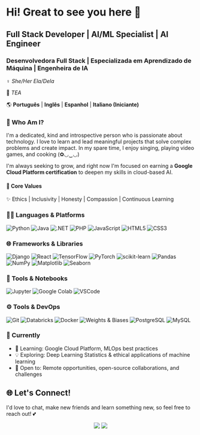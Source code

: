# Hi! Great to see you here 💖
## Full Stack Developer | AI/ML Specialist | AI Engineer
### Desenvolvedora Full Stack | Especializada em Aprendizado de Máquina | Engenheira de IA
♀️ _She/Her_ _Ela/Dela_

🧩 _TEA_

🌎 **Português** | **Inglês** | **Espanhol** | **Italiano (Iniciante)**

### 💃 Who Am I?
I'm a dedicated, kind and introspective person who is passionate about technology. I love to learn and lead meaningful projects that solve complex problems and create impact. In my spare time, I enjoy singing, playing video games, and cooking (✿◡‿◡)

I'm always seeking to grow, and right now I'm focused on earning a **Google Cloud Platform certification** to deepen my skills in cloud-based AI.

#### 🚀 Core Values
✨ Ethics | Inclusivity | Honesty | Compassion | Continuous Learning

### 🧑‍💻 Languages & Platforms
![Python](https://img.shields.io/badge/-Python-3776AB?style=flat&logo=python&logoColor=white)
![Java](https://img.shields.io/badge/-Java-007396?style=flat&logo=java&logoColor=white)
![.NET](https://img.shields.io/badge/-.NET-512BD4?style=flat&logo=dotnet&logoColor=white)
![PHP](https://img.shields.io/badge/-PHP-777BB4?style=flat&logo=php&logoColor=white)
![JavaScript](https://img.shields.io/badge/-JavaScript-F7DF1E?style=flat&logo=javascript&logoColor=black)
![HTML5](https://img.shields.io/badge/-HTML5-E34F26?style=flat&logo=html5&logoColor=white)
![CSS3](https://img.shields.io/badge/-CSS3-1572B6?style=flat&logo=css3&logoColor=white)

### 🌐 Frameworks & Libraries
![Django](https://img.shields.io/badge/-Django-092E20?style=flat&logo=django&logoColor=white)
![React](https://img.shields.io/badge/-React-61DAFB?style=flat&logo=react&logoColor=black)
![TensorFlow](https://img.shields.io/badge/-TensorFlow-FF6F00?style=flat&logo=tensorflow&logoColor=white)
![PyTorch](https://img.shields.io/badge/-PyTorch-EE4C2C?style=flat&logo=pytorch&logoColor=white)
![scikit-learn](https://img.shields.io/badge/-Scikit--Learn-F7931E?style=flat&logo=scikit-learn&logoColor=white)
![Pandas](https://img.shields.io/badge/-Pandas-150458?style=flat&logo=pandas&logoColor=white)
![NumPy](https://img.shields.io/badge/-NumPy-013243?style=flat&logo=numpy&logoColor=white)
![Matplotlib](https://img.shields.io/badge/-Matplotlib-11557C?style=flat)
![Seaborn](https://img.shields.io/badge/-Seaborn-2E4C6D?style=flat)

### 🧪 Tools & Notebooks
![Jupyter](https://img.shields.io/badge/-Jupyter-F37626?style=flat&logo=jupyter&logoColor=white)
![Google Colab](https://img.shields.io/badge/-Google%20Colab-F9AB00?style=flat&logo=googlecolab&logoColor=white)
![VSCode](https://img.shields.io/badge/-VSCode-007ACC?style=flat&logo=visual-studio-code&logoColor=white)

### ⚙️ Tools & DevOps
![Git](https://img.shields.io/badge/-Git-F05032?style=flat&logo=git&logoColor=white)
![Databricks](https://img.shields.io/badge/-Databricks-EF3E42?style=flat&logo=databricks&logoColor=white)
![Docker](https://img.shields.io/badge/-Docker-2496ED?style=flat&logo=docker&logoColor=white)
![Weights & Biases](https://img.shields.io/badge/-Weights%20%26%20Biases-FFBE00?style=flat&logo=wandb&logoColor=black)
![PostgreSQL](https://img.shields.io/badge/-PostgreSQL-336791?style=flat&logo=postgresql&logoColor=white)
![MySQL](https://img.shields.io/badge/-MySQL-4479A1?style=flat&logo=mysql&logoColor=white)

### 🔭 Currently
- 📘 Learning: Google Cloud Platform, MLOps best practices
- 💡 Exploring: Deep Learning Statistics & ethical applications of machine learning
- 👯 Open to: Remote opportunities, open-source collaborations, and challenges


## 🌐 Let's Connect!

I'd love to chat, make new friends and learn something new, so feel free to reach out! 💕

<p align="center">
  <a href="https://www.linkedin.com/in/ana-julia-da-silva-de-oliveira-159232191/"><img src="https://img.shields.io/badge/LinkedIn-Connect-blue?style=for-the-badge&logo=linkedin"></a>
  <a href="mailto:njsilvaoliveira@gmail.com"><img src="https://img.shields.io/badge/Email-Say%20Hi!-green?style=for-the-badge&logo=gmail"></a>
</p>

<!--
**AnaJuliaSilvaOliveira/AnaJuliaSilvaOliveira** is a ✨ _special_ ✨ repository because its `README.md` (this file) appears on your GitHub profile.

Here are some ideas to get you started:

- 🔭 I’m currently working on ...
- 🌱 I’m currently learning ...
- 👯 I’m looking to collaborate on ...
- 🤔 I’m looking for help with ...
- 💬 Ask me about ...
- 📫 How to reach me: ...
- 😄 Pronouns: ...
- ⚡ Fun fact: ...
-->
